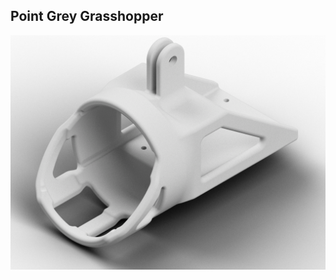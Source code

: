 ## Point Grey Grasshopper

<div align="center">
  <img src="/images/point-grey-grasshopper-mount.png" alt="Grasshopper" width="800px">
</div>

